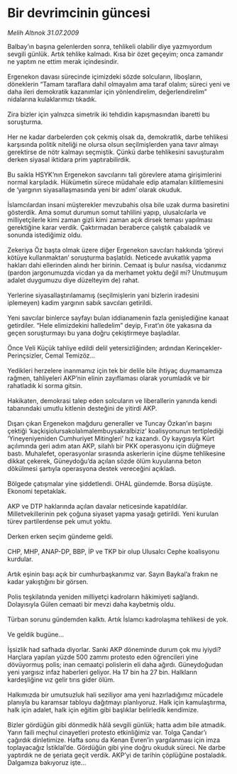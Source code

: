 # Bir devrimcinin güncesi

*Melih Altınok 31.07.2009*

<div class="taraf_structure_2col_1zq">
<div class="margen_n">



 <p>Balbay’ın başına gelenlerden sonra, tehlikeli olabilir diye yazmıyordum sevgili günlük. Artık tehlike kalmadı. Kısa bir özet geçeyim; onca zamandır ne yaptım ne ettim merak içindesindir. <br/><br/>Ergenekon davası sürecinde içimizdeki sözde solcuların, liboşların, döneklerin “Tamam taraflara dahil olmayalım ama taraf olalım; süreci yeni ve daha ileri demokratik kazanımlar için yönlendirelim, değerlendirelim” nidalarına kulaklarımızı tıkadık. <br/><br/>Zira bizler için yalnızca simetrik iki tehdidin kapışmasından ibaretti bu soruşturma. <br/><br/>Her ne kadar darbelerden çok çekmiş olsak da, demokratlık, darbe tehlikesi karşısında politik niteliği ne olursa olsun seçilmişlerden yana tavır almayı gerektirse de nötr kalmayı seçmiştik. Çünkü darbe tehlikesini savuşturalım derken siyasal iktidara prim yaptırabilirdik. <br/><br/>Bu saikla HSYK’nın Ergenekon savcılarını tali görevlere atama girişimlerini normal karşıladık. Hükümetin sürece müdahale edip atamaları kilitlemesini de ‘yargının siyasallaşmasında yeni bir adım’ olarak okuduk. <br/><br/>İslamcılardan insani müşterekler mevzubahis olsa bile uzak durma basiretini gösterdik. Ama somut durumun somut tahlilini yapıp, ulusalcılarla ve milliyetçilerle kimi zaman gizli kimi zaman açık dirsek teması yapılması gerektiğine karar verdik. Çaktırmadan beraberce çalıştık çabaladık ve sonunda istediğimiz oldu. <br/><br/>Zekeriya Öz başta olmak üzere diğer Ergenekon savcıları hakkında ‘görevi kötüye kullanmaktan’ soruşturma başlatıldı. Neticede avukatlık yapma hakları dahi ellerinden alındı her birinin. Cemaat iş bulur nasılsa, vicdanımız (pardon jargonumuzda vicdan ya da merhamet yoktu değil mi? Unutmuşum adalet duygumuzu diye düzelteyim de) rahat. <br/><br/>Yerlerine siyasallaştırılamamış (seçilmişlerin yani bizlerin iradesini iplemeyen) kadim yargının sabık savcıları getirildi. <br/><br/>Yeni savcılar binlerce sayfayı bulan iddianamenin fazla genişlediğine kanaat getirdiler. “Hele elimizdekini halledelim” deyip, Fırat’ın öte yakasına da geçen soruşturmayı bu yana doğru çekiştirmeye başladılar. <br/><br/>Önce Veli Küçük tahliye edildi delil yetersizliğinden; ardından Kerinçekler- Perinçsizler, Cemal Temizöz... <br/><br/>Yedikleri herzelere inanmamız için tek bir delile bile ihtiyaç duymamamıza rağmen, tahliyeleri AKP’nin elinin zayıflaması olarak yorumladık ve bir rahatladık ki sorma gitsin. <br/><br/>Hakikaten, demokrasi talep eden solcuların ve liberallerin yanında kendi tabanındaki umutlu kitlenin desteğini de yitirdi AKP. <br/><br/>Dışarı çıkan Ergenekon mağduru generaller ve Tuncay Özkan’ın başını çektiği ‘kaçkişiolursakolalımalembuysakralbiziz’ koalisyonunun tertiplediği ‘Yineyeniyeniden Cumhuriyet Mitingleri’ hız kazandı. Oy kaygısıyla Kürt açılımında geri adım atan AKP, silahlı bir PKK operasyonu için düğmeye bastı. Muhalefet, operasyonlar sırasında askerlerin içine düşme tehlikesine dikkat çekerek, Güneydoğu’da açılan sözde ölüm kuyularına beton dökülmesi şartıyla operasyona destek vereceğini açıkladı. <br/><br/>Bölgede çatışmalar yine şiddetlendi. OHAL gündemde. Borsa düşüşte. Ekonomi tepetaklak. <br/><br/>AKP ve DTP haklarında açılan davalar neticesinde kapatıldılar. Milletvekillerinin pek çoğuna siyaset yapma yasağı getirildi. Yeni kurulan türev partilerdense pek umut yoktu. <br/><br/>Derken erken seçim gündeme geldi. <br/><br/>CHP, MHP, ANAP-DP, BBP, İP ve TKP bir olup Ulusalcı Cephe koalisyonu kurdular. <br/><br/>Artık eşinin başı açık bir cumhurbaşkanımız var. Sayın Baykal’a frakın ne kadar yakıştığını bir görsen. <br/><br/>Polis teşkilatında yeniden milliyetçi kadroların hâkimiyeti sağlandı. Dolayısıyla Gülen cemaati bir mevzi daha kaybetmiş oldu. <br/><br/>Türban sorunu gündemden kalktı. Artık İslamcı kadrolaşma tehlikesi de yok. <br/><br/>Ve geldik bugüne... <br/><br/>İşsizlik had safhada diyorlar. Sanki AKP döneminde durum çok mu iyiydi? Harçlara yapılan yüzde 500 zammı protesto eden öğrencileri yine dövüyormuş polis; inan cemaatçi polislerin eli daha ağırdı. Güneydoğudan yeni yargısız infaz haberleri geliyor. Ha 17 bin ha 27 bin. Halkların kardeşliğine vız gelir tırıs gider ölüm. <br/><br/>Halkımızda bir umutsuzluk hali seziliyor ama yeni hazırladığımız mücadele planıyla bu karamsar tabloyu dağıtmayı planlıyoruz. Halk için kamulaştırma, halk için adalet, halk için eğitim gibi başlıklar belirledik kendimize. <br/><br/>Bizler gördüğün gibi dönmedik hâlâ sevgili günlük; hatta adım bile atmadık. Yarın faili meçhul cinayetleri protesto etkinliğimiz var. Tolga Çandar’ı çağırdık dinletimize. Hafta sonu da Kenan Evren’in yargılanması için imza toplayacağız İstiklal’de. Gördüğün gibi yine doğru okuduk süreci. Ne darbe yaptırdık ne de şeriata geçit verdik. AKP’yi de tarihin çöplüğüne postaladık. Dalgamıza bakıyoruz işte...</p>
<br/>
<br/>
<br/>



<br/>


<div id="taraf_not">
</div>

</div>


</div>
